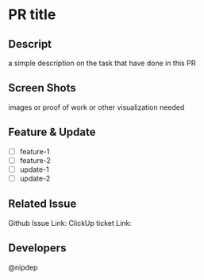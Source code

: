 # PR title

## Descript
a simple description on the task that have done in this PR

## Screen Shots
images or proof of work or other visualization needed

## Feature & Update
- [ ] feature-1
- [ ] feature-2
- [ ] update-1
- [ ] update-2

## Related Issue 
Github Issue Link: 
ClickUp ticket Link:

## Developers
@nipdep
